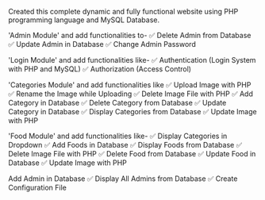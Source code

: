 Created this complete dynamic and fully functional website using PHP programming language and MySQL Database.

'Admin Module' and add functionalities to-
✅  Delete Admin from Database
✅  Update Admin in Database
✅  Change Admin Password

'Login Module' and add functionalities like-
✅  Authentication (Login System with PHP and MySQL)
✅  Authorization (Access Control)

'Categories Module' and add functionalities like
✅  Upload Image with PHP
✅  Rename the Image while Uploading
✅  Delete Image File with PHP
✅  Add Category in Database
✅  Delete Category from Database
✅  Update Category in Database
✅  Display Categories from Database
✅  Update Image with PHP

'Food Module' and add functionalities like-
✅  Display Categories in Dropdown
✅  Add Foods in Database
✅  Display Foods from Database
✅  Delete Image File with PHP
✅  Delete Food from Database
✅  Update Food in Database
✅  Update Image with PHP

Add Admin in Database
✅  Display All Admins from Database
✅  Create Configuration File
